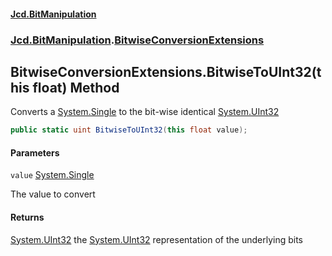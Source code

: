 #### [Jcd.BitManipulation](index.md 'index')
### [Jcd.BitManipulation](Jcd.BitManipulation.md 'Jcd.BitManipulation').[BitwiseConversionExtensions](Jcd.BitManipulation.BitwiseConversionExtensions.md 'Jcd.BitManipulation.BitwiseConversionExtensions')

## BitwiseConversionExtensions.BitwiseToUInt32(this float) Method

Converts a [System.Single](https://docs.microsoft.com/en-us/dotnet/api/System.Single 'System.Single') to the bit-wise identical [System.UInt32](https://docs.microsoft.com/en-us/dotnet/api/System.UInt32 'System.UInt32')

```csharp
public static uint BitwiseToUInt32(this float value);
```
#### Parameters

<a name='Jcd.BitManipulation.BitwiseConversionExtensions.BitwiseToUInt32(thisfloat).value'></a>

`value` [System.Single](https://docs.microsoft.com/en-us/dotnet/api/System.Single 'System.Single')

The value to convert

#### Returns
[System.UInt32](https://docs.microsoft.com/en-us/dotnet/api/System.UInt32 'System.UInt32')
the [System.UInt32](https://docs.microsoft.com/en-us/dotnet/api/System.UInt32 'System.UInt32') representation of the underlying bits